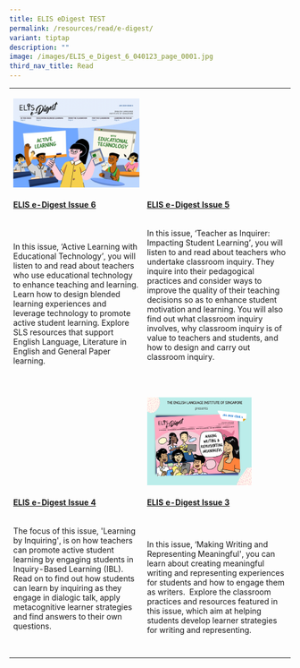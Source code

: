 ```yaml
---
title: ELIS eDigest TEST
permalink: /resources/read/e-digest/
variant: tiptap
description: ""
image: /images/ELIS_e_Digest_6_040123_page_0001.jpg
third_nav_title: Read
---
```

<table><tbody><tr><th rowspan="1" colspan="1"><p></p><div class="isomer-image-wrapper"><img style="width: 100%" height="auto" width="100%" alt="" src="/images/ELIS_e_Digest_6_040123_page_0001.jpg"></div></th><th rowspan="1" colspan="1"><p></p><div class="isomer-image-wrapper"><img style="width: 100%" height="auto" width="100%" alt="" src="https://staging-lite.d20udr5muow6uk.amplifyapp.com/images/edigest517jul.jpg"></div></th></tr><tr><td rowspan="1" colspan="1"><p><strong><a href="/files/edigest6.pdf" rel="noopener noreferrer nofollow" target="_blank">ELIS e-Digest Issue 6</a></strong></p></td><td rowspan="1" colspan="1"><p><strong><a href="https://elis.moe.edu.sg/files/e-digest-issue-5.pdf" rel="noopener noreferrer nofollow" target="_blank">ELIS e-Digest Issue 5</a></strong></p></td></tr><tr><td rowspan="1" colspan="1"><p>In this issue, ‘Active Learning with Educational Technology’, you will listen to and read about teachers who use educational technology to enhance teaching and learning. Learn how to design blended learning experiences and leverage technology to promote active student learning. Explore SLS resources that support English Language, Literature in English and General Paper learning.</p></td><td rowspan="1" colspan="1"><p>In this issue, ‘Teacher as Inquirer: Impacting Student Learning’, you will listen to and read about teachers who undertake classroom inquiry. They inquire into their pedagogical practices and consider ways to improve the quality of their teaching decisions so as to enhance student motivation and learning. You will also find out what classroom inquiry involves, why classroom inquiry is of value to teachers and students, and how to design and carry out classroom inquiry.</p><p><br></p></td></tr><tr><td rowspan="1" colspan="1"><p></p><div class="isomer-image-wrapper"><img style="width: 100%" height="auto" width="100%" alt="" src="https://elis.moe.edu.sg/images/digest4.png"></div></td><td rowspan="1" colspan="1"><p></p><div class="isomer-image-wrapper"><img style="width: 75%;" height="auto" width="100%" alt="" src="/images/elis-e-digest-social-media-poster-(issue-3).png"></div></td></tr><tr><td rowspan="1" colspan="1"><p><strong><a href="https://elis.moe.edu.sg/files/edigest4-19jul.pdf" rel="noopener noreferrer nofollow" target="_blank">ELIS e-Digest Issue 4</a></strong></p></td><td rowspan="1" colspan="1"><p><strong><a href="https://elis.moe.edu.sg/files/edigest3-19jul.pdf" rel="noopener noreferrer nofollow" target="_blank">ELIS e-Digest Issue 3</a></strong></p></td></tr><tr><td rowspan="1" colspan="1"><p>The focus of this issue, 'Learning by Inquiring', is on how teachers can promote active student learning by engaging students in Inquiry-Based Learning (IBL). Read on to find out how students can learn by inquiring as they engage in dialogic talk, apply metacognitive learner strategies and find answers to their own questions.</p><p><br></p></td><td rowspan="1" colspan="1"><p>In this issue, ‘Making Writing and Representing Meaningful', you can learn about creating meaningful writing and representing experiences for students and how to engage them as writers.&nbsp; Explore the classroom practices and resources featured in this issue, which aim at helping students develop learner strategies for writing and representing.</p></td></tr></tbody></table><p></p>